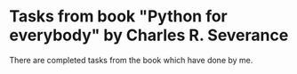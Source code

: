 # Tasks from book "Python for everybody" by Charles R. Severance

There are completed tasks from the book which have done by me.

